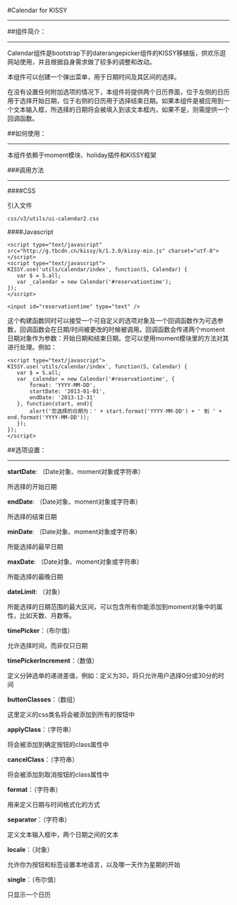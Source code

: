 #Calendar for KISSY
***

##组件简介：
***

Calendar组件是bootstrap下的daterangepicker组件的KISSY移植版，供欢乐逛网站使用，并且根据自身需求做了较多的调整和改动。

本组件可以创建一个弹出菜单，用于日期时间及其区间的选择。

在没有设置任何附加选项的情况下，本组件将提供两个日历界面，位于左侧的日历用于选择开始日期，位于右侧的日历用于选择结束日期。如果本组件是被应用到一个文本输入框，所选择的日期将会被填入到该文本框内，如果不是，则需提供一个回调函数。

##如何使用：
***

本组件依赖于moment模块、holiday插件和KISSY框架

###调用方法
***

####CSS

引入文件

    css/v3/utils/ui-calendar2.css

####Javascript

    <script type="text/javascript" src="http://g.tbcdn.cn/kissy/k/1.3.0/kissy-min.js" charset="utf-8"></script>  
    <script type="text/javascript">  
    KISSY.use('utils/calendar/index', function(S, Calendar) {
       var $ = S.all;
       var _calendar = new Calendar('#reservationtime');  
    });  
    </script>
    
    <input id="reservationtime" type="text" />

这个构建函数同时可以接受一个可自定义的选项对象及一个回调函数作为可选参数，回调函数会在日期/时间被更改的时候被调用。回调函数会传递两个moment日期对象作为参数：开始日期和结束日期。您可以使用moment模块里的方法对其进行处理。例如：

    <script type="text/javascript">   
    KISSY.use('utils/calendar/index', function(S, Calendar) { 
       var $ = S.all; 
       var _calendar = new Calendar('#reservationtime', {
           format: 'YYYY-MM-DD',
           startDate: '2013-01-01',
           endDate: '2013-12-31'
       }, function(start, end){
           alert('您选择的日期为：' + start.format('YYYY-MM-DD') + ' 到 ' + end.format('YYYY-MM-DD'));
       });   
    });   
    </script>

##选项设置：
***

**startDate**: （Date对象、moment对象或字符串）

所选择的开始日期

**endDate**: （Date对象、moment对象或字符串）

所选择的结束日期

**minDate**: （Date对象、moment对象或字符串）

所能选择的最早日期

**maxDate**: （Date对象、moment对象或字符串）

所能选择的最晚日期

**dateLimit**: （对象）

所能选择的日期范围的最大区间，可以包含所有你能添加到moment对象中的属性，比如天数、月数等。

**timePicker**：（布尔值）

允许选择时间，而非仅只日期

**timePickerIncrement**：（数值）

定义分钟选单的递进差值，例如：定义为30，将只允许用户选择0分或30分的时间

**buttonClasses**：（数组）

这里定义的css类名将会被添加到所有的按钮中

**applyClass**：（字符串）

将会被添加到确定按钮的class属性中

**cancelClass**：（字符串）

将会被添加到取消按钮的class属性中

**format**：（字符串）

用来定义日期与时间格式化的方式

**separator**：（字符串）

定义文本输入框中，两个日期之间的文本

**locale**：（对象）

允许你为按钮和标签设置本地语言，以及哪一天作为星期的开始

**single**：（布尔值）

只显示一个日历 
